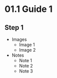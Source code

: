 # 01.1 Guide 1 
## Step 1
   - Images
     - Image 1
     - Image 2
   - Notes
     - Note 1
     - Note 2
     - Note 3
